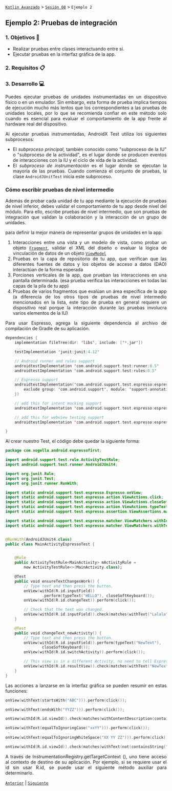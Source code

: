 [`Kotlin Avanzado`](../../Readme.md) > [`Sesión 08`](../Readme.md) > `Ejemplo 2`

## Ejemplo 2: Pruebas de integración

<div style="text-align: justify;">




### 1. Objetivos :dart:

* Realizar pruebas entre clases interactuando entre sí. 
* Ejecutar pruebas en la interfaz gráfica de la app.

### 2. Requisitos :clipboard:



### 3. Desarrollo :computer:

Puedes ejecutar pruebas de unidades instrumentadas en un dispositivo físico o en un emulador. Sin embargo, esta forma de prueba implica tiempos de ejecución mucho más lentos que los correspondientes a las pruebas de unidades locales, por lo que se recomienda confiar en este método solo cuando es esencial para evaluar el comportamiento de la app frente al hardware real del dispositivo.

Al ejecutar pruebas instrumentadas, AndroidX Test utiliza los siguientes subprocesos:

- El *subproceso principal*, también conocido como "subproceso de la IU" o "subproceso de la actividad", es el lugar donde se producen eventos de interacciones con la IU y el ciclo de vida de la actividad.
- El *subproceso de instrumentación* es el lugar donde se ejecutan la mayoría de las pruebas. Cuando comienza el conjunto de pruebas, la clase `AndroidJUnitTest` inicia este subproceso.



### Cómo escribir pruebas de nivel intermedio

Además de probar cada unidad de tu app mediante la ejecución de pruebas de nivel inferior, debes validar el comportamiento de tu app desde nivel del módulo. Para ello, escribe pruebas de nivel intermedio, que son pruebas de integración que validan la colaboración y la interacción de un grupo de unidades.

para definir la mejor manera de representar grupos de unidades en la app:

1. Interacciones entre una vista y un modelo de vista, como probar un objeto [`Fragment`](https://developer.android.com/reference/androidx/fragment/app/Fragment), validar el XML del diseño o evaluar la lógica de vinculación de datos de un objeto [`ViewModel`](https://developer.android.com/reference/androidx/lifecycle/ViewModel)
2. Pruebas en la capa de repositorio de tu app, que verifican que las diferentes fuentes de datos y los objetos de acceso a datos (DAO) interactúan de la forma esperada
3. Porciones verticales de la app, que prueban las interacciones en una pantalla determinada. (esa prueba verifica las interacciones en todas las capas de la pila de tu app)
4. Pruebas de varios fragmentos que evalúan un área específica de la app (a diferencia de los otros tipos de pruebas de nivel intermedio mencionados en la lista, este tipo de prueba en general requiere un dispositivo real porque la interacción durante las pruebas involucra varios elementos de la IU)



Para usar Espresso, agrega la siguiente dependencia al archivo de compilación de Gradle de su aplicación.

```kotlin
dependencies {
    implementation fileTree(dir: 'libs', include: ['*.jar'])

    testImplementation 'junit:junit:4.12'

    // Android runner and rules support
    androidtestImplementation 'com.android.support.test:runner:0.5'
    androidtestImplementation 'com.android.support.test:rules:0.5'

    // Espresso support
    androidtestImplementation('com.android.support.test.espresso:espresso-core:2.2.2', {
        exclude group: 'com.android.support', module: 'support-annotations'
    })

    // add this for intent mocking support
    androidtestImplementation 'com.android.support.test.espresso:espresso-intents:2.2.2'

    // add this for webview testing support
    androidtestImplementation 'com.android.support.test.espresso:espresso-web:2.2.2'

}
```

Al crear nuestro Test, el código debe quedar la siguiente forma:

```kotlin
package com.vogella.android.espressofirst;

import android.support.test.rule.ActivityTestRule;
import android.support.test.runner.AndroidJUnit4;

import org.junit.Rule;
import org.junit.Test;
import org.junit.runner.RunWith;

import static android.support.test.espresso.Espresso.onView;
import static android.support.test.espresso.action.ViewActions.click;
import static android.support.test.espresso.action.ViewActions.closeSoftKeyboard;
import static android.support.test.espresso.action.ViewActions.typeText;
import static android.support.test.espresso.assertion.ViewAssertions.matches;

import static android.support.test.espresso.matcher.ViewMatchers.withId;
import static android.support.test.espresso.matcher.ViewMatchers.withText;


@RunWith(AndroidJUnit4.class)
public class MainActivityEspressoTest {


    @Rule
    public ActivityTestRule<MainActivity> mActivityRule =
        new ActivityTestRule<>(MainActivity.class);

    @Test
    public void ensureTextChangesWork() {
        // Type text and then press the button.
        onView(withId(R.id.inputField))
                .perform(typeText("HELLO"), closeSoftKeyboard());
        onView(withId(R.id.changeText)).perform(click());

        // Check that the text was changed.
        onView(withId(R.id.inputField)).check(matches(withText("Lalala")));
    }

    @Test
    public void changeText_newActivity() {
        // Type text and then press the button.
        onView(withId(R.id.inputField)).perform(typeText("NewText"),
                closeSoftKeyboard());
        onView(withId(R.id.switchActivity)).perform(click());

        // This view is in a different Activity, no need to tell Espresso.
        onView(withId(R.id.resultView)).check(matches(withText("NewText")));
    }
}
```



Las acciones a lanzarse en la interfaz gráfica se pueden resumir en estas funciones:



```kotlin
onView(withText(startsWith("ABC"))).perform(click()); 

onView(withText(endsWith("YYZZ"))).perform(click()); 

onView(withId(R.id.viewId)).check(matches(withContentDescription(containsString("YYZZ")))); 

onView(withText(equalToIgnoringCase("xxYY"))).perform(click()); 
 -
onView(withText(equalToIgnoringWhiteSpace("XX YY ZZ"))).perform(click()); 

onView(withId(R.id.viewId)).check(matches(withText(not(containsString("YYZZ"))))); 
```

A través de InstrumentationRegistry.getTargetContext (), uno tiene acceso al contexto de destino de su aplicación. Por ejemplo, si se requiere usar el id sin usar R.id, se puede usar el siguiente método auxiliar para determinarlo.

[`Anterior`](../) | [`Siguiente`](../)      

</div>

